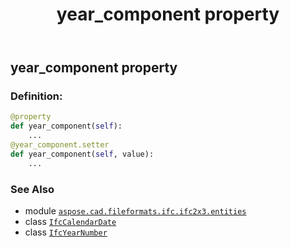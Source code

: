 ﻿---
title: year_component property
second_title: Aspose.CAD for Python via .NET API References
description: 
type: docs
weight: 80
url: /python-net/aspose.cad.fileformats.ifc.ifc2x3.entities/ifccalendardate/year_component/
is_root: false
---

## year_component property

### Definition:
```python
@property
def year_component(self):
    ...
@year_component.setter
def year_component(self, value):
    ...
```

### See Also
* module [`aspose.cad.fileformats.ifc.ifc2x3.entities`](../../)
* class [`IfcCalendarDate`](/cad/python-net/aspose.cad.fileformats.ifc.ifc2x3.entities/ifccalendardate)
* class [`IfcYearNumber`](/cad/python-net/aspose.cad.fileformats.ifc.ifc2x3.types/ifcyearnumber)
